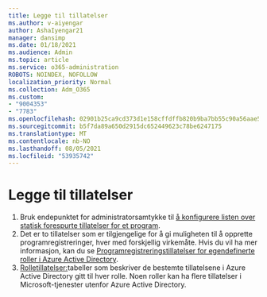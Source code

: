 ```yaml
---
title: Legge til tillatelser
ms.author: v-aiyengar
author: AshaIyengar21
manager: dansimp
ms.date: 01/18/2021
ms.audience: Admin
ms.topic: article
ms.service: o365-administration
ROBOTS: NOINDEX, NOFOLLOW
localization_priority: Normal
ms.collection: Adm_O365
ms.custom:
- "9004353"
- "7783"
ms.openlocfilehash: 02901b25ca9cd373d1e158cffdffb820b9ba7bb55c90a56aae57807a2e932192
ms.sourcegitcommit: b5f7da89a650d2915dc652449623c78be6247175
ms.translationtype: MT
ms.contentlocale: nb-NO
ms.lasthandoff: 08/05/2021
ms.locfileid: "53935742"
---
```

# <a name="add-permissions"></a>Legge til tillatelser

1. Bruk endepunktet for administratorsamtykke til [å konfigurere listen over statisk forespurte tillatelser for et program](https://docs.microsoft.com/azure/active-directory/develop/v2-permissions-and-consent#to-configure-the-list-of-statically-requested-permissions-for-an-application).
1. Det er to tillatelser som er tilgjengelige for å gi muligheten til å opprette programregistreringer, hver med forskjellig virkemåte. Hvis du vil ha mer informasjon, kan du se [Programregistreringstillatelser for egendefinerte roller i Azure Active Directory](https://docs.microsoft.com/azure/active-directory/roles/custom-available-permissions).
1. [Rolletillatelser:](https://docs.microsoft.com/azure/active-directory/roles/permissions-reference#role-permissions)tabeller som beskriver de bestemte tillatelsene i Azure Active Directory gitt til hver rolle. Noen roller kan ha flere tillatelser i Microsoft-tjenester utenfor Azure Active Directory.
